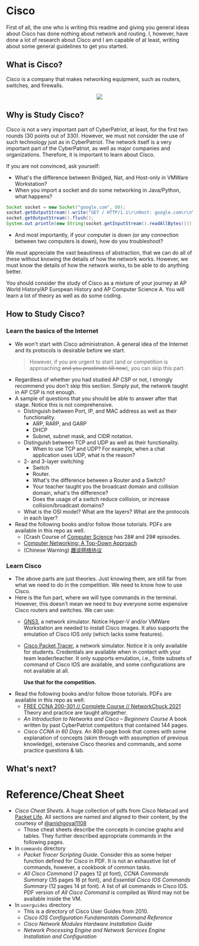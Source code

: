 # Cisco

First of all, the one who is writing this readme and giving you general ideas
about Cisco has done nothing about network and routing. I, however, have done a
lot of research about Cisco and I am capable of at least, writing about some
general guidelines to get you started.

## What is Cisco?

Cisco is a company that makes networking equipment, such as routers, switches,
and firewalls.

<div style="text-align: center">
<img src="https://upload.wikimedia.org/wikipedia/commons/0/08/Cisco_logo_blue_2016.svg" aria-label="Logo of Cisco">
</div>

## Why is Study Cisco?

Cisco is not a very important part of CyberPatriot, at least, for the first two
rounds (30 points out of 330). However,  we must not consider the use of such
technology just as in CyberPatriot. The network itself is a very important part of
the CyberPatriot, as well as major companies and organizations. Therefore, it is
important to learn about Cisco.

If you are not convinced, ask yourself:

- What's the difference between Bridged, Nat, and Host-only in VMWare Workstation?
- When you import a socket and do some networking in Java/Python, what happens?

```java
Socket socket = new Socket("google.com", 80);
socket.getOutputStream().write("GET / HTTP/1.1\r\nHost: google.com\r\n\r\n".getBytes());
socket.getOutputStream().flush();
System.out.println(new String(socket.getInputStream().readAllBytes()));
```

- And most importantly, if your computer is down (or any connection between two
  computers is down), how do you troubleshoot?

We must appreciate the vast beautiness of abstraction, that we can do all of these
without knowing the details of how the network works. However, we must know the
details of how the network works, to be able to do anything better.

You should consider the study of Cisco as a mixture of your journey at AP World
History/AP European History and AP Computer Science A. You will learn a lot of theory
as well as do some coding.

## How to Study Cisco?

### Learn the basics of the Internet

- We won't start with Cisco administration. A general idea of the Internet and
  its protocols is desirable before we start.
  > However, if you are urgent to start (and or competition is approaching
  > <del>and you prastinate till now</del>), you can skip this part.
- Regardless of whether you had studied AP CSP or not, I strongly recommend you
  don't skip this section. Simply put, the network taught in AP CSP is not
  enough.
- A sample of questions that you should be able to answer after that stage.
  Notice this is not comprehensive.
  - Distinguish between Port, IP, and MAC address as well as their
    functionality.
    - ARP, RARP, and GARP
    - DHCP
    - Subnet, subnet mask, and CIDR notation.
  - Distinguish between TCP and UDP as well as their functionality.
    - When to use TCP and UDP? For example, when a chat application uses
      UDP, what is the reason?
  - 2- and 3-layer switching
    - Switch
    - Router.
    - What's the difference between a Router and a Switch?
    - Your teacher taught you the broadcast domain and collision domain,
      what's the difference?
    - Does the usage of a switch reduce collision, or increase
      collision/broadcast domains?
  - What is the OSI model? What are the layers? What are the protocols in
    each layer?
- Read the following books and/or follow those tutorials. PDFs are available
  in this repo as well.
  - \[Crash Course of [Computer Science](https://www.youtube.com/watch?v=3QhU9jd03a0) has 28# and 29#
    episodes.
  - [Computer Networking: A Top-Down Approach](https://www.amazon.com/Computer-Networking-Top-Down-Approach-7th/dp/0133594149)
  - (Chinese Warning) [趣谈网络协议](https://book.douban.com/subject/35013753/)

### Learn Cisco

- The above parts are just theories. Just knowing them, are still far from what we
  need to do in the competition. We need to know how to use Cisco.
- Here is the fun part, where we will type commands in the terminal. However,
  this doesn't mean we need to buy everyone some expensive Cisco routers and
  switches. We can use:
  - [GNS3](https://www.gns3.com/), a network simulator. Notice Hyper-V and/or
    VMWare Workstation are needed to install Cisco images. It also supports the
    emulation of Cisco IOS only (which lacks some features).

  - [Cisco Packet Tracer](https://www.netacad.com/courses/packet-tracer), a
    network simulator. Notice it is only available for students. Credentials
    are available when in contact with your team leader/teacher. It only supports
    emulation, i.e., finite subsets of command of Cisco IOS are available,
    and some configurations are not available at all.

    **Use that for the competition.**
- Read the following books and/or follow those tutorials. PDFs are available in
  this repo as well:
  - [FREE CCNA 200-301 // Complete Course // NetworkChuck
    2021](https://www.youtube.com/playlist?list=PLIhvC56v63IJVXv0GJcl9vO5Z6znCVb1P)
    Theory and practice are taught altogether.
  - *An Introduction to Networks and Cisco – Beginners Course* A book written by
    past CyberPatriot competitors that contained 144 pages.
  - *Cisco CCNA in 60 Days*. An 808-page book that comes with some explanation
    of concepts (skim through with assumption of previous knowledge), extensive
    Cisco theories and commands, and some practice questions & lab.
## What's next?



# Reference/Cheat Sheet

- *Cisco Cheat Sheets*. A huge collection of pdfs from Cisco Netacad and [Packet
  Life](https://packetlife.net/). All sections are named and aligned to their
  content, by the courtesy of [@anishgoyal1108](https://www.github.com/anishgoyal1108)
  - Those cheat sheets describe the concepts in concise graphs and tables. They
    further described appropriate commands in the following pages.
- In `commands` directory
  - *Packet Tracer Scripting Guide*. Consider this as some helper function
    defined for Cisco in PDF. It is not an exhaustive list of commands, however,
    a cookbook of common tasks.
  - *All Cisco Command* (7 pages 12 pt font), *CCNA Commands Summary* (35 pages
    16 pt font), and *Essential Cisco IOS Commands Summary* (12 pages 14 pt
    font). A list of all commands in Cisco IOS. PDF version of *All Cisco
    Command* is compiled as Word may not be available inside the VM.
- In `userguides` directory
  - This is a directory of Cisco User Guides from 2010.
  - *Cisco IOS Configuration Fundamentals Command Reference*
  - *Cisco Network Modules Hardware Installation Guide*
  - *Network Processing Engine and Network Services Engine Installation and Configuration*
